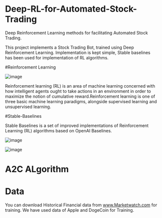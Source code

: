 # Deep-RL-for-Automated-Stock-Trading
Deep Reinforcement Learning methods for facilitating Automated Stock Trading.

This project implements a Stock Trading Bot, trained using Deep Reinforcement Learning. Implementation is kept simple, Stable baselines has been used for implementation of RL algorithms.

#Reinforcement Learning

![image](https://user-images.githubusercontent.com/81774578/119201322-47ff7f80-baac-11eb-8eaf-ea2fe437c0e1.png)

Reinforcement learning (RL) is an area of machine learning concerned with how intelligent agents ought to take actions in an environment in order to maximize the notion of cumulative reward.Reinforcement learning is one of three basic machine learning paradigms, alongside supervised learning and unsupervised learning.


#Stable-Baselines

Stable Baselines is a set of improved implementations of Reinforcement Learning (RL) algorithms based on OpenAI Baselines.

![image](https://user-images.githubusercontent.com/81774578/119201254-20a8b280-baac-11eb-8963-ee9868339d9a.png)

![image](https://user-images.githubusercontent.com/81774578/119201580-d411a700-baac-11eb-9497-63d9b81bb842.png)

# A2C ALgorithm


# Data
You can download Historical Financial data from www.Marketwatch.com for training. We have used data of Apple and DogeCoin for Training.
